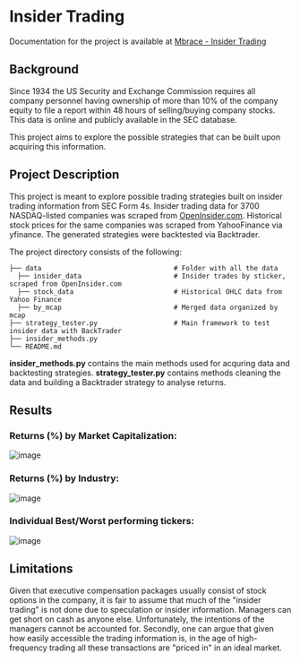 # Insider Trading

Documentation for the project is available at <a href="https://www.mbrace.ltd/projects/insider_trading"> Mbrace - Insider Trading</a>

## Background
Since 1934 the US Security and Exchange Commission requires all company personnel having ownership of more than 10% of the company equity to file a report within 48 hours of selling/buying company stocks. This data is online and publicly available in the SEC database.

This project aims to explore the possible strategies that can be built upon acquiring this information.

## Project Description
This project is meant to explore possible trading strategies built on insider trading information from SEC Form 4s.
Insider trading data for 3700 NASDAQ-listed companies was scraped from <a href="">OpenInsider.com</a>.
Historical stock prices for the same companies was scraped from YahooFinance via yfinance. 
The generated strategies were backtested via Backtrader.




The project directory consists of the following:
```
├── data                                 # Folder with all the data
  ├── insider_data                       # Insider trades by sticker, scraped from OpenInsider.com
  ├── stock_data                         # Historical OHLC data from Yahoo Finance
  ├── by_mcap                            # Merged data organized by mcap
├── strategy_tester.py                   # Main framework to test insider data with BackTrader
├── insider_methods.py
└── README.md
```

**insider_methods.py** contains the main methods used for acquring data and backtesting strategies.
**strategy_tester.py** contains methods cleaning the data and building a Backtrader strategy to analyse returns.


## Results

### Returns (%) by Market Capitalization:
![image](https://user-images.githubusercontent.com/96435975/152239564-34f4daec-eb6c-4881-b781-9ab85a2b3621.png)

### Returns (%) by Industry:

![image](https://user-images.githubusercontent.com/96435975/152239764-6a074f7a-a6f6-4883-b6bc-1b4edc54c419.png)

### Individual Best/Worst performing tickers:
![image](https://user-images.githubusercontent.com/96435975/152239884-0f65dadf-551a-481f-9ef7-741b2d1f53ca.png)

## Limitations

Given that executive compensation packages usually consist of stock options in the company, it is fair to assume that much of the "insider trading" is not done due to speculation or insider information. Managers can get short on cash as anyone else. Unfortunately, the intentions of the managers cannot be accounted for. Secondly, one can argue that given how easily accessible the trading information is, in the age of high-frequency trading all these transactions are "priced in" in an ideal market.

